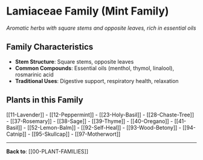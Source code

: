 # Lamiaceae Family (Mint Family)

*Aromatic herbs with square stems and opposite leaves, rich in essential oils*

## Family Characteristics
- **Stem Structure**: Square stems, opposite leaves
- **Common Compounds**: Essential oils (menthol, thymol, linalool), rosmarinic acid
- **Traditional Uses**: Digestive support, respiratory health, relaxation

## Plants in this Family

[[11-Lavender]] - [[12-Peppermint]] - [[23-Holy-Basil]] - [[28-Chaste-Tree]] - [[37-Rosemary]] - [[38-Sage]] - [[39-Thyme]] - [[40-Oregano]] - [[41-Basil]] - [[52-Lemon-Balm]] - [[92-Self-Heal]] - [[93-Wood-Betony]] - [[94-Catnip]] - [[95-Skullcap]] - [[97-Motherwort]]

---

**Back to**: [[00-PLANT-FAMILIES]]